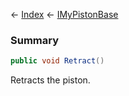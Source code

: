 ← [Index](Api-Index) ← [IMyPistonBase](Sandbox.ModAPI.Ingame.IMyPistonBase)

### Summary

```csharp
public void Retract()
```

Retracts the piston.

